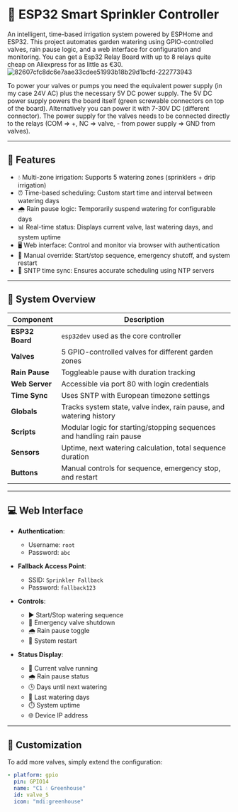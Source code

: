 # 🌱 ESP32 Smart Sprinkler Controller

An intelligent, time-based irrigation system powered by ESPHome and ESP32. This project automates garden watering using GPIO-controlled valves, rain pause logic, and a web interface for configuration and monitoring.
You can get a Esp32 Relay Board with up to 8 relays quite cheap on Aliexpress for as little as €30.
![82607cfc8dc6e7aae33cdee51993b18b29d1bcfd-222773943](https://github.com/user-attachments/assets/2297f28c-2e1d-4b5c-b5d2-f7196104a18f)

To power your valves or pumps you need the equivalent power supply (in my case 24V AC) plus the necessary 5V DC power supply.
The 5V DC power supply powers the board itself (green screwable connectors on top of the board). Alternatively you can power it with 7-30V DC (different connector).
The power supply for the valves needs to be connected directly to the relays (COM => +, NC => valve, - from power supply => GND from valves).

---

## 🚀 Features

- 💧 Multi-zone irrigation: Supports 5 watering zones (sprinklers + drip irrigation)
- ⏰ Time-based scheduling: Custom start time and interval between watering days
- 🌧 Rain pause logic: Temporarily suspend watering for configurable days
- 📊 Real-time status: Displays current valve, last watering days, and system uptime
- 🖥 Web interface: Control and monitor via browser with authentication
- 🔧 Manual override: Start/stop sequence, emergency shutoff, and system restart
- 📅 SNTP time sync: Ensures accurate scheduling using NTP servers

---

## 🧠 System Overview

| Component        | Description                                                                 |
|------------------|-----------------------------------------------------------------------------|
| **ESP32 Board**  | `esp32dev` used as the core controller                                      |
| **Valves**       | 5 GPIO-controlled valves for different garden zones                         |
| **Rain Pause**   | Toggleable pause with duration tracking                                     |
| **Web Server**   | Accessible via port 80 with login credentials                               |
| **Time Sync**    | Uses SNTP with European timezone settings                                   |
| **Globals**      | Tracks system state, valve index, rain pause, and watering history         |
| **Scripts**      | Modular logic for starting/stopping sequences and handling rain pause       |
| **Sensors**      | Uptime, next watering calculation, total sequence duration                  |
| **Buttons**      | Manual controls for sequence, emergency stop, and restart                   |

---

## 💻 Web Interface

- **Authentication**:  
  - Username: `root`  
  - Password: `abc`

- **Fallback Access Point**:  
  - SSID: `Sprinkler Fallback`  
  - Password: `fallback123`

- **Controls**:
  - ▶️ Start/Stop watering sequence
  - 🛑 Emergency valve shutdown
  - 🌧️ Rain pause toggle
  - 🔄 System restart

- **Status Display**:
  - 🚿 Current valve running
  - 🌧️ Rain pause status
  - 🕒 Days until next watering
  - 📅 Last watering days
  - ⏱️ System uptime
  - 🌐 Device IP address

---

## 🧩 Customization

To add more valves, simply extend the configuration:

```yaml
- platform: gpio
  pin: GPIO14
  name: "C1 💧 Greenhouse"
  id: valve_5
  icon: "mdi:greenhouse"
